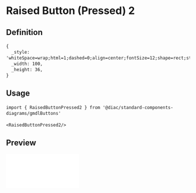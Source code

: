 # Raised Button (Pressed) 2

## Definition

```
{
  _style: 'whiteSpace=wrap;html=1;dashed=0;align=center;fontSize=12;shape=rect;strokeColor=none;fontStyle=1;opacity=12;fontColor=#BDBDBD;shadow=0;',
  _width: 100,
  _height: 36,
}
```

## Usage

```
import { RaisedButtonPressed2 } from '@diac/standard-components-diagrams/gmdlButtons'

<RaisedButtonPressed2/>
```

## Preview

<img src="./raised-button-pressed-2.png" width="200"/>
